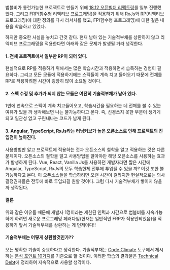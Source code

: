 범블비가 롱런가능한 프로젝트로 만들기 위해 [18.12 오픈빌더 리펙토링](오픈빌더-리펙토링)를 일부 진행했었다. 그리고 FRP(함수형 리엑티브 프로그래밍)을 적용하기 위해 RxJs와 RP(리엑티브 프로그래밍)에 대한 정의를 다시 리서치를 했고, FP(함수형 프로그래밍)에 대한 깊은 내용을 학습하고 있었다.

하지만 중요한 사실을 놓치고 간것 같다. 현재 남아 있는 기술적부채를 상환하지 않고 리엑티브 프로그래밍을 적용한다면 아래와 같은 문제가 발생될 거라 생각한다.
#### 1. 전체 프로젝트에서 일부만 RP이 되어 있다.
현실적으로 RP를 적용하기 위해서는 많은 학습시간과 적용하면서 습득하는 경험이 필요하다. 그리고 모든 모듈에 적용하기에는 스펙들이 계속 치고 들어오기 때문에 전체를 RP로 적용하려면 시간이 굉장히 많이 소요될 것이다.

#### 2. 스펙 수정 및 추가가 되지 않는 모듈은 여전히 기술적부채가 남아 있다.
1번에 연속으로 스펙이 계속 치고들어오고, 학습시간을 필요하는 데 전체를 볼 수 있는 여유가 있을 까 생각해보면 나는 불가능하다고 본다.
즉, 신경쓰지 못한 부분이 생기게 되고 일관성 없고 구린내나는 코드가 남게 된다.

#### 3. Angular, TypeScript, RxJs라는 러닝커브가 높은 오픈소스로 인해 프로젝트의 진입점이 높아진다.
사용방법만 알고 프로젝트에 적용하는 것과 오픈소스의 철학을 알고 적용하는 것은 다른 문제이다. 오픈소스의 철학을 알고 사용방법을 알아야만 해당 오픈소스를 사용하는 효과가 발생하게 된다. Vue, React, Vanilla Js를 사용하던 개발자라면 짧은 시간에 Angular, TypeScript, RxJs의 모두 학습한체 전투에 투입될 수 있을 까? 이것 또한 불가능하다고 본다. 이 오픈소스들을 학습하려면 오랜 시간이 걸리지만 현실적으로는 의사결정권자들은 전투에 바로 투입되길 원할 것이다. 그럼 다시 기술적부채가 쌓이지 않을 까 생각된다.

#### 결론
위와 같은 이유들 때문에 개발자 1명이라는 제한된 인력과 시간으로 범블비를 지속가능하게 하려면 새로운 프로그래밍 페러다임(현재는 일반적인 FRP가 적용안되있음)을 적용하기 앞서 기술적부채를 상환하는 게 먼저이다!!

#### 기술적부채는 어떻게 상환할것인가??
모든 명확한 기술이 중요하다고 생각한다. 기술적부채는 [Code Climate](https://codeclimate.com/) 도구에서 제시하는 [분석 포인트 10가지](https://codeclimate.com/blog/10-point-technical-debt-assessment/)를 기준으로 할 것이다. 이러한 학습의 결과물은 [Technical Debt](Technical-Debt)에 정리하여 지속적으로 사용할 생각이다.